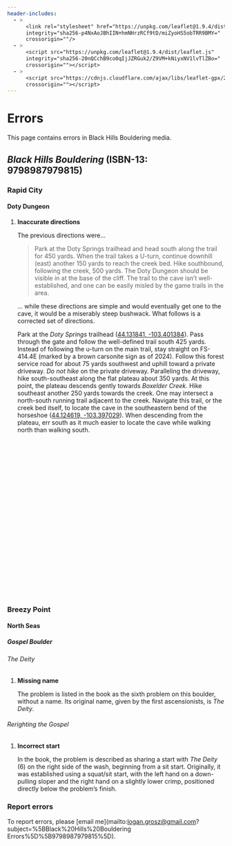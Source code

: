 ```yaml
---
header-includes:
  - >
      <link rel="stylesheet" href="https://unpkg.com/leaflet@1.9.4/dist/leaflet.css"
      integrity="sha256-p4NxAoJBhIIN+hmNHrzRCf9tD/miZyoHS5obTRR9BMY="
      crossorigin=""/>
  - >
      <script src="https://unpkg.com/leaflet@1.9.4/dist/leaflet.js"
      integrity="sha256-20nQCchB9co0qIjJZRGuk2/Z9VM+kNiyxNV1lvTlZBo="
      crossorigin=""></script>
  - > 
      <script src="https://cdnjs.cloudflare.com/ajax/libs/leaflet-gpx/2.1.0/gpx.min.js"
      crossorigin=""></script>
---
```


# Errors

This page contains errors in Black Hills Bouldering media.

## *Black Hills Bouldering* (ISBN-13: 9798987979815)

### Rapid City

#### Doty Dungeon

1. **Inaccurate directions**

   The previous directions were...

   > Park at the Doty Springs trailhead and head south along the trail for 450 yards. When the trail takes a U-turn, continue downhill (east) another 150 yards to reach the creek bed. Hike southbound, following the creek, 500 yards. The Doty Dungeon should be visible in at the base of the cliff. The trail to the cave isn’t well-established, and one can be easily misled by the game trails in the area.

   ... while these directions are simple and would eventually get one to the cave, it would be a miserably steep bushwack. What follows is a corrected set of directions.

   Park at the *Doty Springs* trailhead ([44.131841, -103.401384](https://maps.google.com/maps?t=k&q=loc:44.131841+-103.401384)). Pass through the gate and follow the well-defined trail south 425 yards. Instead of following the u-turn on the main trail, stay straight on FS-414.4E (marked by a brown carsonite sign as of 2024). Follow this forest service road for about 75 yards southwest and uphill toward a private driveway. *Do not hike* on the private driveway. Paralleling the driveway, hike south-southeast along the flat plateau about 350 yards. At this point, the plateau descends gently towards *Boxelder Creek*. Hike southeast another 250 yards towards the creek. One may intersect a north-south running trail adjacent to the creek. Navigate this trail, or the creek bed itself, to locate the cave in the southeastern bend of the horseshoe ([44.124619, -103.397029](https://maps.google.com/maps?t=k&q=loc:44.124619+-103.397029)). When descending from the plateau, err south as it much easier to locate the cave while walking north than walking south.

<div id="map" style="height: 360px;"></div>
<script>
    const map = L.map('map');

    var usgsTopo = L.tileLayer('https://basemap.nationalmap.gov/arcgis/rest/services/USGSTopo/MapServer/tile/{z}/{y}/{x}', {
        attribution: 'Tiles courtesy of the <a href="https://usgs.gov/">U.S. Geological Survey</a>',
        maxNativeZoom: 16,
    });

    var usgsImagery = L.tileLayer('https://basemap.nationalmap.gov/arcgis/rest/services/USGSImageryOnly/MapServer/tile/{z}/{y}/{x}', {
        attribution: 'Tiles courtesy of the <a href="https://usgs.gov/">U.S. Geological Survey</a>',
        maxNativeZoom: 16,
    });

    var tileLayers = {
        "USGS Topo": usgsTopo,
        "USGS Imagery": usgsImagery
    }

    L.control.layers(tileLayers).addTo(map);

    // Default
    usgsTopo.addTo(map);

    // URL to your GPX file or the GPX itself as a XML string.
    const url = './9798987979815-rapid-city_doty-dungeon_1.json';

    fetch(url)
        .then(response => response.json())
        .then(data => {
            var layer = L.geoJSON(data, {
                onEachFeature: (feature, layer) => {
                    layer.bindPopup(`<p>${feature.properties.name}</p>`);
                }
            }).addTo(map);

            map.fitBounds(layer.getBounds());
        })
    .catch(error => {
            console.error('Error loading GeoJSON data:', error);
        });

    map.on('load', function () {
        var center = map.getCenter();

        L.popup()
            .setLatLng(center)
            .setContent('Click on map features for more information.')
            .openOn(map);
    });
</script>

### Breezy Point

#### North Seas

##### Gospel Boulder

###### The Deity

1. **Missing name**

   The problem is listed in the book as the sixth problem on this boulder,
   without a name. Its original name, given by the first ascensionists, is _The
   Deity_.

###### Rerighting the Gospel

1. **Incorrect start**

   In the book, the problem is described as sharing a start with _The Deity_
   \(6\) on the right side of the wash, beginning from a sit start. Originally,
   it was established using a squat/sit start, with the left hand on a
   down-pulling sloper and the right hand on a slightly lower crimp, positioned
   directly below the problem’s finish.

### Report errors

To report errors, please [email me](mailto:logan.grosz@gmail.com?subject=%5BBlack%20Hills%20Bouldering Errors%5D%5B9798987979815%5D).
